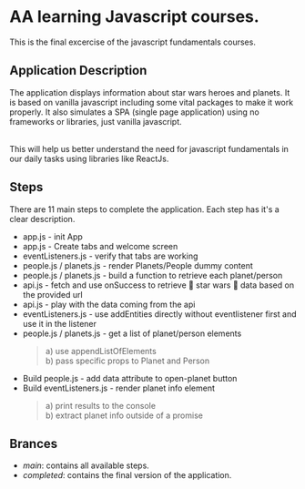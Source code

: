 # AA learning Javascript courses.

This is the final excercise of the javascript fundamentals courses.

## Application Description

The application displays information about star wars heroes and planets. 
It is based on vanilla javascript including some vital packages to make it work properly. It also simulates a SPA (single page application) using no frameworks or libraries, just vanilla javascript.

<br/> This will help us better understand the need for javascript fundamentals in our daily tasks using libraries like ReactJs. 

## Steps

There are 11 main steps to complete the application. Each step has it's a clear description.

- app.js - init App 
- app.js - Create tabs and welcome screen
- eventListeners.js - verify that tabs are working
- people.js / planets.js - render Planets/People dummy content
- people.js / planets.js  - build a function to retrieve each planet/person
- api.js - fetch and use onSuccess to retrieve 🤖 star wars 🤖 data based on the provided url
- api.js - play with the data coming from the api
- eventListeners.js - use addEntities directly without eventlistener first and use it in the listener
- people.js / planets.js  - get a list of planet/person elements
  > a) use appendListOfElements <br />
  > b) pass specific props to Planet and Person
- Build people.js - add data attribute to open-planet button
- Build eventListeners.js - render planet info element 
  > a) print results to the console <br />
  > b) extract planet info outside of a promise

## Brances

- _main_: contains all available steps.
- _completed_: contains the final version of the application.
